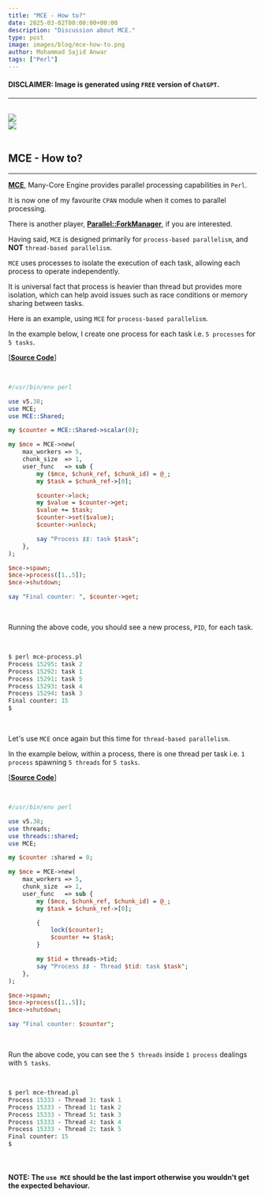 ```yaml
---
title: "MCE - How to?"
date: 2025-03-02T00:00:00+00:00
description: "Discussion about MCE."
type: post
image: images/blog/mce-how-to.png
author: Mohammad Sajid Anwar
tags: ["Perl"]
---
```


#### **DISCLAIMER:** Image is generated using `FREE` version of `ChatGPT`.
***

<br>

<div class="container">
    <div class="row g-4 justify-content-center">
        <div class="col-12 col-sm mb-4 p-2 text-center">
            <a href="/blog/promise-in-perl" title="Promise in Perl">
                <img src="/images/blog/promise-in-perl-mini.png" class="img-fluid w-100 p-2"
                style="object-fit: cover; aspect-ratio: 16/9;">
            </a>
        </div>
        <div class="col-12 col-sm mb-4 p-2 text-center">
            <a href="/blog/future-in-perl" title="Future in Perl">
                <img src="/images/blog/future-in-perl-mini.png" class="img-fluid w-100 p-2"
                style="object-fit: cover; aspect-ratio: 16/9;">
            </a>
        </div>
    </div>
</div>

<br>

## MCE - How to?
***

[**MCE**](https://metacpan.org/pod/MCE), Many-Core Engine provides parallel processing capabilities in `Perl`.

It is now one of my favourite `CPAN` module when it comes to parallel processing.

There is another player, [**Parallel::ForkManager**](https://metacpan.org/pod/Parallel::ForkManager), if you are interested.

Having said, `MCE` is designed primarily for `process-based parallelism`, and **NOT** `thread-based parallelism`.

`MCE` uses processes to isolate the execution of each task, allowing each process to operate independently.

It is universal fact that process is heavier than thread but provides more isolation, which can help avoid issues such as race conditions or memory sharing between tasks.

Here is an example, using `MCE` for `process-based parallelism`.

In the example below, I create one process for each task i.e. `5 processes` for `5 tasks`.

[[**Source Code**]](https://github.com/manwar/Concurrent-Parallel-Programming/blob/main/scripts/mce/mce-process.pl)

<br>

```perl
#/usr/bin/env perl

use v5.38;
use MCE;
use MCE::Shared;

my $counter = MCE::Shared->scalar(0);

my $mce = MCE->new(
    max_workers => 5,
    chunk_size  => 1,
    user_func   => sub {
        my ($mce, $chunk_ref, $chunk_id) = @_;
        my $task = $chunk_ref->[0];

        $counter->lock;
        my $value = $counter->get;
        $value += $task;
        $counter->set($value);
        $counter->unlock;

        say "Process $$: task $task";
    },
);

$mce->spawn;
$mce->process([1..5]);
$mce->shutdown;

say "Final counter: ", $counter->get;
```

<br>

Running the above code, you should see a new process, `PID`, for each task.

<br>

```perl
$ perl mce-process.pl
Process 15295: task 2
Process 15292: task 1
Process 15291: task 5
Process 15293: task 4
Process 15294: task 3
Final counter: 15
$
```

<br>

Let's use `MCE` once again but this time for `thread-based parallelism`.

In the example below, within a process, there is one thread per task i.e. `1 process` spawning `5 threads` for `5 tasks`.

[[**Source Code**]](https://github.com/manwar/Concurrent-Parallel-Programming/blob/main/scripts/mce/mce-thread.pl)

<br>

```perl
#/usr/bin/env perl

use v5.38;
use threads;
use threads::shared;
use MCE;

my $counter :shared = 0;

my $mce = MCE->new(
    max_workers => 5,
    chunk_size  => 1,
    user_func   => sub {
        my ($mce, $chunk_ref, $chunk_id) = @_;
        my $task = $chunk_ref->[0];

        {
            lock($counter);
            $counter += $task;
        }

        my $tid = threads->tid;
        say "Process $$ - Thread $tid: task $task";
    },
);

$mce->spawn;
$mce->process([1..5]);
$mce->shutdown;

say "Final counter: $counter";
```

<br>

Run the above code, you can see the `5 threads` inside `1 process` dealings with `5 tasks`.

<br>

```perl
$ perl mce-thread.pl
Process 15333 - Thread 3: task 1
Process 15333 - Thread 1: task 2
Process 15333 - Thread 5: task 3
Process 15333 - Thread 4: task 4
Process 15333 - Thread 2: task 5
Final counter: 15
$
```

<br>

#### **NOTE:** The `use MCE` should be the last import otherwise you wouldn't get the expected behaviour.
